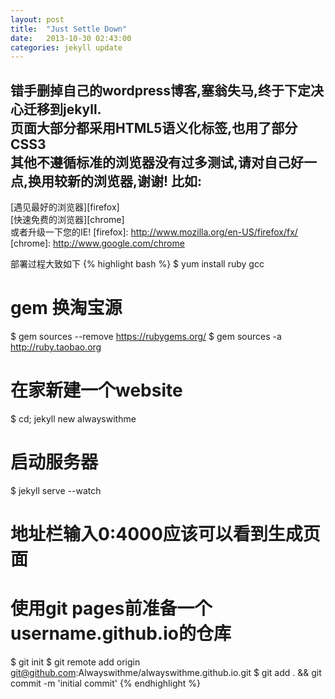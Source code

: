 ```yaml
---
layout: post
title:  "Just Settle Down"
date:   2013-10-30 02:43:00
categories: jekyll update
---
```


错手删掉自己的wordpress博客,塞翁失马,终于下定决心迁移到jekyll.  
页面大部分都采用HTML5语义化标签,也用了部分CSS3  
其他不遵循标准的浏览器没有过多测试,请对自己好一点,换用较新的浏览器,谢谢!
比如:
---
[遇见最好的浏览器][firefox]  
[快速免费的浏览器][chrome]  
或者升级一下您的IE!
[firefox]: http://www.mozilla.org/en-US/firefox/fx/
[chrome]: http://www.google.com/chrome

部署过程大致如下
{% highlight bash %}
$ yum install ruby gcc

# gem 换淘宝源
$ gem sources --remove https://rubygems.org/
$ gem sources -a http://ruby.taobao.org

# 在家新建一个website
$ cd; jekyll new alwayswithme

# 启动服务器
$ jekyll serve --watch

# 地址栏输入0:4000应该可以看到生成页面

# 使用git pages前准备一个username.github.io的仓库
$ git init
$ git remote add origin git@github.com:Alwayswithme/alwayswithme.github.io.git
$ git add . && git commit -m 'initial commit'
{% endhighlight %}
